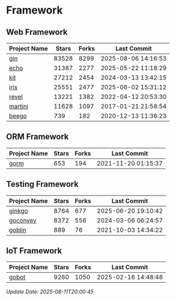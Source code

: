 # Framework

## Web Framework
| Project Name | Stars | Forks | Last Commit |
| ------------ | ----- | ----- | ----------- |
| [gin](https://github.com/gin-gonic/gin) | 83528 | 8299 | 2025-08-06 14:16:53 |
| [echo](https://github.com/labstack/echo) | 31387 | 2277 | 2025-05-22 11:18:29 |
| [kit](https://github.com/go-kit/kit) | 27212 | 2454 | 2024-03-13 13:42:15 |
| [iris](https://github.com/kataras/iris) | 25551 | 2477 | 2025-06-02 15:31:12 |
| [revel](https://github.com/revel/revel) | 13221 | 1382 | 2022-04-12 20:53:30 |
| [martini](https://github.com/go-martini/martini) | 11628 | 1097 | 2017-01-21 21:58:54 |
| [beego](https://github.com/astaxie/beego) | 739 | 182 | 2020-12-13 11:36:23 |

## ORM Framework
| Project Name | Stars | Forks | Last Commit |
| ------------ | ----- | ----- | ----------- |
| [gorm](https://github.com/jinzhu/gorm) | 653 | 194 | 2021-11-20 01:15:37 |

## Testing Framework
| Project Name | Stars | Forks | Last Commit |
| ------------ | ----- | ----- | ----------- |
| [ginkgo](https://github.com/onsi/ginkgo) | 8764 | 677 | 2025-06-20 19:10:42 |
| [goconvey](https://github.com/smartystreets/goconvey) | 8372 | 556 | 2024-03-06 06:24:57 |
| [goblin](https://github.com/franela/goblin) | 889 | 76 | 2021-10-03 14:34:22 |

## IoT Framework
| Project Name | Stars | Forks | Last Commit |
| ------------ | ----- | ----- | ----------- |
| [gobot](https://github.com/hybridgroup/gobot) | 9260 | 1050 | 2025-02-16 14:48:48 |

*Update Date: 2025-08-11T20:00:45*
